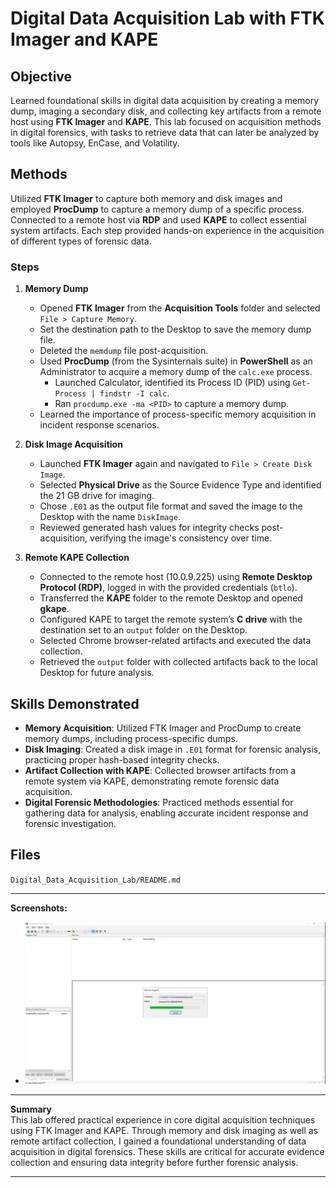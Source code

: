 # Digital Data Acquisition Lab with FTK Imager and KAPE

## Objective
Learned foundational skills in digital data acquisition by creating a memory dump, imaging a secondary disk, and collecting key artifacts from a remote host using **FTK Imager** and **KAPE**. This lab focused on acquisition methods in digital forensics, with tasks to retrieve data that can later be analyzed by tools like Autopsy, EnCase, and Volatility.

## Methods
Utilized **FTK Imager** to capture both memory and disk images and employed **ProcDump** to capture a memory dump of a specific process. Connected to a remote host via **RDP** and used **KAPE** to collect essential system artifacts. Each step provided hands-on experience in the acquisition of different types of forensic data.

### Steps
1. **Memory Dump**  
   - Opened **FTK Imager** from the **Acquisition Tools** folder and selected `File > Capture Memory`.
   - Set the destination path to the Desktop to save the memory dump file.
   - Deleted the `memdump` file post-acquisition.
   - Used **ProcDump** (from the Sysinternals suite) in **PowerShell** as an Administrator to acquire a memory dump of the `calc.exe` process.
      - Launched Calculator, identified its Process ID (PID) using `Get-Process | findstr -I calc`.
      - Ran `procdump.exe -ma <PID>` to capture a memory dump.
   - Learned the importance of process-specific memory acquisition in incident response scenarios.

2. **Disk Image Acquisition**  
   - Launched **FTK Imager** again and navigated to `File > Create Disk Image`.
   - Selected **Physical Drive** as the Source Evidence Type and identified the 21 GB drive for imaging.
   - Chose `.E01` as the output file format and saved the image to the Desktop with the name `DiskImage`.
   - Reviewed generated hash values for integrity checks post-acquisition, verifying the image's consistency over time.

3. **Remote KAPE Collection**  
   - Connected to the remote host (10.0.9.225) using **Remote Desktop Protocol (RDP)**, logged in with the provided credentials (`btlo`).
   - Transferred the **KAPE** folder to the remote Desktop and opened **gkape**.
   - Configured KAPE to target the remote system’s **C drive** with the destination set to an `output` folder on the Desktop.
   - Selected Chrome browser-related artifacts and executed the data collection.
   - Retrieved the `output` folder with collected artifacts back to the local Desktop for future analysis.

## Skills Demonstrated
- **Memory Acquisition**: Utilized FTK Imager and ProcDump to create memory dumps, including process-specific dumps.
- **Disk Imaging**: Created a disk image in `.E01` format for forensic analysis, practicing proper hash-based integrity checks.
- **Artifact Collection with KAPE**: Collected browser artifacts from a remote system via KAPE, demonstrating remote forensic data acquisition.
- **Digital Forensic Methodologies**: Practiced methods essential for gathering data for analysis, enabling accurate incident response and forensic investigation.

## Files
`Digital_Data_Acquisition_Lab/README.md`

---

**Screenshots:**  
- ![FTK Imager memory capture process](screenshots/memdumpofdesktop.png)

---

**Summary**  
This lab offered practical experience in core digital acquisition techniques using FTK Imager and KAPE. Through memory and disk imaging as well as remote artifact collection, I gained a foundational understanding of data acquisition in digital forensics. These skills are critical for accurate evidence collection and ensuring data integrity before further forensic analysis.

---
